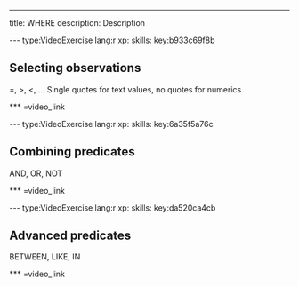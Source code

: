 ---
title: WHERE
description: Description

--- type:VideoExercise lang:r xp: skills: key:b933c69f8b
## Selecting observations 
=, >, <, ...
Single quotes for text values, no quotes for numerics


*** =video_link

--- type:VideoExercise lang:r xp: skills: key:6a35f5a76c
## Combining predicates 
AND, OR, NOT

*** =video_link

--- type:VideoExercise lang:r xp: skills: key:da520ca4cb
## Advanced predicates 
BETWEEN, LIKE, IN

*** =video_link
